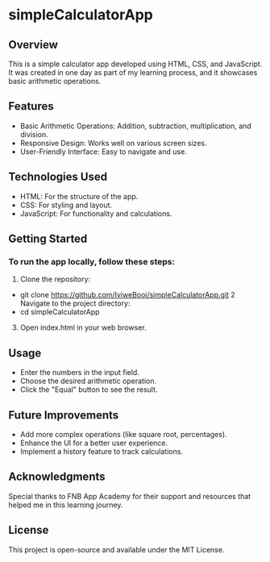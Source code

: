 # simpleCalculatorApp

## Overview
  This is a simple calculator app developed using HTML, CSS, and JavaScript. It was created in one day as part of my learning process, and it showcases basic arithmetic operations.

## Features
  - Basic Arithmetic Operations: Addition, subtraction, multiplication, and division.
  - Responsive Design: Works well on various screen sizes.
  - User-Friendly Interface: Easy to navigate and use.

## Technologies Used
  - HTML: For the structure of the app.
  - CSS: For styling and layout.
  - JavaScript: For functionality and calculations.
    
## Getting Started

### To run the app locally, follow these steps:

1. Clone the repository:
  - git clone https://github.com/IviweBooi/simpleCalculatorApp.git
2 Navigate to the project directory:
  - cd simpleCalculatorApp
    
3. Open index.html in your web browser.
   
## Usage
  - Enter the numbers in the input field.
  - Choose the desired arithmetic operation.
  - Click the "Equal" button to see the result.
    
## Future Improvements
  - Add more complex operations (like square root, percentages).
  - Enhance the UI for a better user experience.
  - Implement a history feature to track calculations.
    
## Acknowledgments
  Special thanks to FNB App Academy for their support and resources that helped me in this learning journey.

## License
  This project is open-source and available under the MIT License.

